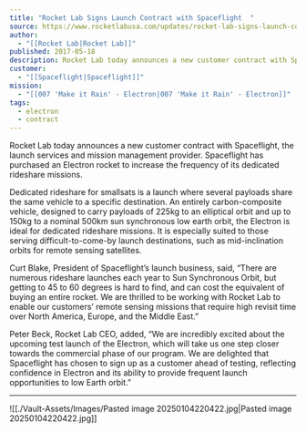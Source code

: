 ```yaml
---
title: "Rocket Lab Signs Launch Contract with Spaceflight  "
source: https://www.rocketlabusa.com/updates/rocket-lab-signs-launch-contract-with-spaceflight/
author:
  - "[[Rocket Lab|Rocket Lab]]"
published: 2017-05-18
description: Rocket Lab today announces a new customer contract with Spaceflight, the launch services and mission management provider. Spaceflight has purchased an Electron rocket to increase the frequency of its dedicated rideshare missions.
customer:
  - "[[Spaceflight|Spaceflight]]"
mission:
  - "[[007 'Make it Rain' - Electron|007 'Make it Rain' - Electron]]"
tags:
  - electron
  - contract
---
```

Rocket Lab today announces a new customer contract with Spaceflight, the launch services and mission management provider. Spaceflight has purchased an Electron rocket to increase the frequency of its dedicated rideshare missions.

Dedicated rideshare for smallsats is a launch where several payloads share the same vehicle to a specific destination. An entirely carbon-composite vehicle, designed to carry payloads of 225kg to an elliptical orbit and up to 150kg to a nominal 500km sun synchronous low earth orbit, the Electron is ideal for dedicated rideshare missions. It is especially suited to those serving difficult-to-come-by launch destinations, such as mid-inclination orbits for remote sensing satellites.

Curt Blake, President of Spaceflight’s launch business, said, “There are numerous rideshare launches each year to Sun Synchronous Orbit, but getting to 45 to 60 degrees is hard to find, and can cost the equivalent of buying an entire rocket. We are thrilled to be working with Rocket Lab to enable our customers’ remote sensing missions that require high revisit time over North America, Europe, and the Middle East.”

Peter Beck, Rocket Lab CEO, added, “We are incredibly excited about the upcoming test launch of the Electron, which will take us one step closer towards the commercial phase of our program. We are delighted that Spaceflight has chosen to sign up as a customer ahead of testing, reflecting confidence in Electron and its ability to provide frequent launch opportunities to low Earth orbit.”

---

![[./Vault-Assets/Images/Pasted image 20250104220422.jpg|Pasted image 20250104220422.jpg]]